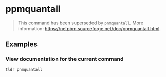 # ppmquantall

> This command has been superseded by `pnmquantall`. More information: <https://netpbm.sourceforge.net/doc/ppmquantall.html>.

## Examples

### View documentation for the current command

```bash
tldr pnmquantall
```
